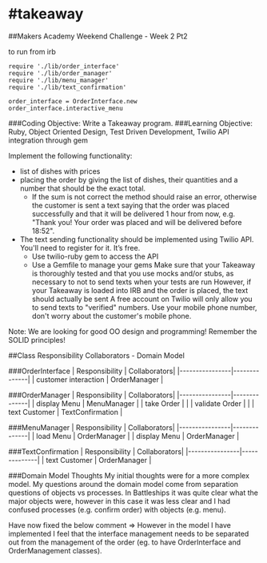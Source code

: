 #takeaway
========

##Makers Academy Weekend Challenge - Week 2 Pt2

to run from irb
```shell
require './lib/order_interface'
require './lib/order_manager'
require './lib/menu_manager'
require './lib/text_confirmation'

order_interface = OrderInterface.new
order_interface.interactive_menu
```


###Coding Objective: Write a Takeaway program.
###Learning Objective: Ruby, Object Oriented Design, Test Driven Development, Twilio API integration through gem

Implement the following functionality:
- list of dishes with prices
- placing the order by giving the list of dishes, their quantities and a number that should be the exact total. 
  - If the sum is not correct the method should raise an error, otherwise the customer is sent a text saying that the order was placed successfully and that it will be delivered 1 hour from now, e.g. "Thank you! Your order was placed and will be delivered before 18:52".
- The text sending functionality should be implemented using Twilio API. You'll need to register for it. It’s free.
  - Use twilio-ruby gem to access the API
  - Use a Gemfile to manage your gems
Make sure that your Takeaway is thoroughly tested and that you use mocks and/or stubs, as necessary to not to send texts when your tests are run
However, if your Takeaway is loaded into IRB and the order is placed, the text should actually be sent
A free account on Twilio will only allow you to send texts to "verified" numbers. Use your mobile phone number, don't worry about the customer's mobile phone.

Note: We are looking for good OO design and programming! Remember the SOLID principles!

##Class Responsibility Collaborators - Domain Model

###OrderInterface
| Responsibility | Collaborators|
|----------------|--------------|
| customer interaction | OrderManager | 

###OrderManager
| Responsibility | Collaborators|
|----------------|--------------|
| display Menu   | MenuManager  |
| take Order     | |
| validate Order | |
| text Customer | TextConfirmation |

###MenuManager
| Responsibility | Collaborators|
|----------------|--------------|
| load Menu      | OrderManager |
| display Menu   | OrderManager |

###TextConfirmation
| Responsibility | Collaborators|
|----------------|--------------|
| text Customer  | OrderManager | 

###Domain Model Thoughts
My initial thoughts were for a more complex model. My questions around the domain model come from separation questions of objects vs processes. In Battleships it was quite clear what the major objects were, however in this case it was less clear and I had confused processes (e.g. confirm order) with objects (e.g. menu).

Have now fixed the below comment =>
  However in the model I have implemented I feel that the interface management needs to be separated out from the management of the order (eg. to have OrderInterface and OrderManagement classes).





